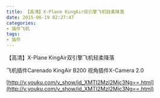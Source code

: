 ```yaml
---
title: 【高清】X-Plane KingAir双引擎飞机轻柔降落
date: 2015-06-19 02:27:47
categories:
- 插件飞机
tags:
- 插件
---
```


【高清】X-Plane KingAir双引擎飞机轻柔降落

飞机插件Carenado KingAir B200
视角插件X-Camera 2.0


[http://v.youku.com/v_show/id_XMTI2MzI2Mjc3Ng==.html](http://v.youku.com/v_show/id_XMTI2MzI2Mjc3Ng==.html)
